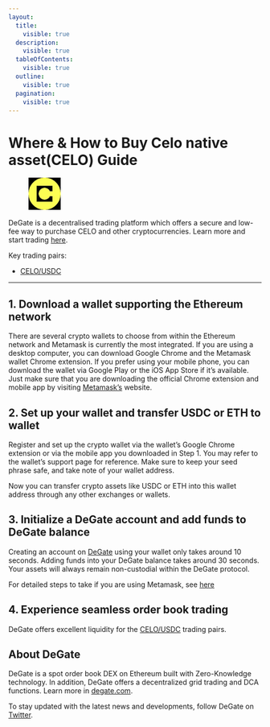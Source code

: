```yaml
---
layout:
  title:
    visible: true
  description:
    visible: true
  tableOfContents:
    visible: true
  outline:
    visible: true
  pagination:
    visible: true
---
```


# Where & How to Buy Celo native asset(CELO) Guide

<figure><img src="../images/celo_0x3294395e62f4eb6af3f1fcf89f5602d90fb3ef691715159055024.jpg" alt="CELO" width="64"><figcaption></figcaption></figure>

DeGate is a decentralised trading platform which offers a secure and low-fee way to purchase CELO and other cryptocurrencies. Learn more and start trading [here](https://app.degate.com/trade/USDC/0x3294395e62f4eb6af3f1fcf89f5602d90fb3ef69?utm_source=howtobuy).&#x20;

Key trading pairs:

* [CELO/USDC](https://app.degate.com/trade/USDC/0x3294395e62f4eb6af3f1fcf89f5602d90fb3ef69?utm_source=howtobuy)

***

## 1. Download a wallet supporting the Ethereum network

There are several crypto wallets to choose from within the Ethereum network and Metamask is currently the most integrated. If you are using a desktop computer, you can download Google Chrome and the Metamask wallet Chrome extension. If you prefer using your mobile phone, you can download the wallet via Google Play or the iOS App Store if it’s available. Just make sure that you are downloading the official Chrome extension and mobile app by visiting [Metamask’s](https://metamask.io/) website.

## 2. Set up your wallet and transfer USDC or ETH to wallet

Register and set up the crypto wallet via the wallet’s Google Chrome extension or via the mobile app you downloaded in Step 1. You may refer to the wallet’s support page for reference. Make sure to keep your seed phrase safe, and take note of your wallet address.&#x20;

Now you can transfer crypto assets like USDC or ETH into this wallet address through any other exchanges or wallets.

## 3. Initialize a DeGate account and add funds to DeGate balance

Creating an account on [DeGate](https://app.degate.com/?utm_source=CELO_howtobuy) using your wallet only takes around 10 seconds. Adding funds into your DeGate balance takes around 30 seconds. Your assets will always remain non-custodial within the DeGate protocol.

For detailed steps to take if you are using Metamask, see [here](https://docs.degate.com/v/product_en/main-features/wallet-connectivity/metamask)

## 4. Experience seamless order book trading

DeGate offers excellent liquidity for the [CELO/USDC](https://app.degate.com/trade/USDC/0x3294395e62f4eb6af3f1fcf89f5602d90fb3ef69?utm_source=howtobuy) trading pairs.&#x20;

## About DeGate

DeGate is a spot order book DEX on Ethereum built with Zero-Knowledge technology. In addition, DeGate offers a decentralized grid trading and DCA functions.  Learn more in [degate.com](https://degate.com/?utm_source=CELO_howtobuy).

To stay updated with the latest news and developments, follow DeGate on [Twitter](https://twitter.com/degatedex).
